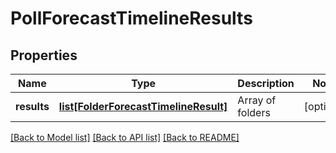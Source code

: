 # PollForecastTimelineResults

## Properties
Name | Type | Description | Notes
------------ | ------------- | ------------- | -------------
**results** | [**list[FolderForecastTimelineResult]**](FolderForecastTimelineResult.md) | Array of folders | [optional] 

[[Back to Model list]](../README.md#documentation-for-models) [[Back to API list]](../README.md#documentation-for-api-endpoints) [[Back to README]](../README.md)


